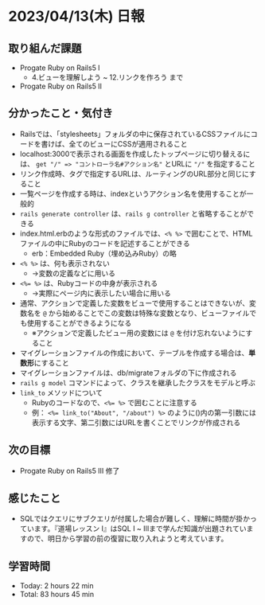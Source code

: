 # 2023/04/13(木) 日報
## 取り組んだ課題
- Progate Ruby on Rails5 Ⅰ
  - 4.ビューを理解しよう ~ 12.リンクを作ろう まで
- Progate Ruby on Rails5 Ⅱ

## 分かったこと・気付き
- Railsでは、「stylesheets」フォルダの中に保存されているCSSファイルにコードを書けば、全てのビューにCSSが適用されること
- localhost:3000で表示される画面を作成したトップページに切り替えるには、 `get "/" => "コントローラ名#アクション名"` とURLに `"/"` を指定すること
- リンク作成時、<a>タグで指定するURLは、ルーティングのURL部分と同じにすること
- 一覧ページを作成する時は、indexというアクション名を使用することが一般的
- `rails generate controller` は、`rails g controller` と省略することができる
- index.html.erbのような形式のファイルでは、`<% %>` で囲むことで、HTMLファイルの中にRubyのコードを記述することができる
  - erb：Embedded Ruby（埋め込みRuby）の略
- `<% %>` は、何も表示されない
  - →変数の定義などに用いる
- `<%= %>` は、Rubyコードの中身が表示される
  - →実際にページ内に表示したい場合に用いる
- 通常、アクションで定義した変数をビューで使用することはできないが、変数名を `@` から始めることでこの変数は特殊な変数となり、ビューファイルでも使用することができるようになる
  - ※アクションで定義したビュー用の変数には `@` を付け忘れないようにすること
- マイグレーションファイルの作成において、テーブルを作成する場合は、**単数形**にすること
- マイグレーションファイルは、db/migrateフォルダの下に作成される
- `rails g model` コマンドによって、クラスを継承したクラスをモデルと呼ぶ
- `link_to` メソッドについて
  - Rubyのコードなので、`<%= %>` で囲むことに注意する
  - 例： `<%= link_to("About", "/about") %>` のように()内の第一引数には表示する文字、第二引数にはURLを書くことでリンクが作成される
 
## 次の目標
- Progate Ruby on Rails5 Ⅲ 修了

## 感じたこと
- SQLではクエリにサブクエリが付属した場合が難しく、理解に時間が掛かっています。『道場レッスン Ⅰ』はSQL Ⅰ ~ Ⅲまで学んだ知識が出題されていますので、明日から学習の前の復習に取り入れようと考えています。

## 学習時間
- Today:  2 hours 22 min
- Total: 83 hours 45 min
